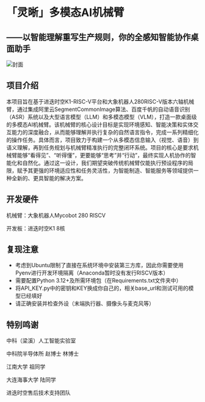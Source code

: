 # 「灵晰」多模态AI机械臂
## ——以智能理解重写生产规则，你的全感知智能协作桌面助手


![封面](https://youke1.picui.cn/s1/2025/08/05/6891596855f0b.jpg)


## 项目介绍

本项目旨在基于进迭时空K1-RISC-V平台和大象机器人280RISC-V版本六轴机械臂，通过集成阿里云SegmentCommonImage算法、百度千帆的自动语音识别（ASR）系统以及大型语言模型（LLM）和多模态模型（VLM），打造一款桌面级的多模态AI机械臂。该机械臂的核心设计目标是实现环境感知、智能决策和实体交互能力的深度融合，从而能够理解并执行复杂的自然语言指令，完成一系列精细化的操作任务。具体而言，项目致力于构建一个从多模态信息输入（视觉、语音）到语义理解，再到任务规划与机械臂精准执行的完整闭环系统。项目的核心是要求机械臂能够“看得见”、“听得懂”，更要能够“思考”并“行动”，最终实现人机协作的智能化和自然化。通过这一设计，我们期望突破传统机械臂仅能执行预设程序的局限，赋予其更强的环境适应性和任务灵活性，为智能制造、智能服务等领域提供一种全新的、更具智能的解决方案。

## 开发硬件

机械臂：大象机器人Mycobot 280 RISCV

开发板：进迭时空K1 8核


## 复现注意

- 考虑到Ubuntu限制了直接在系统环境中安装第三方库，因此你需要使用Pyenv进行开发环境隔离（Anaconda暂时没有发行RISCV版本）
- 需要配置Python 3.12+及所需环境包（在Requirements.txt文件夹中）
- 将API_KEY.py中的密钥和KEY换成你自己的，相关base_url和测试可用的模型已经填好
- 请正确安装并检查外设（末端执行器、摄像头与麦克风等）
  
## 特别鸣谢


中科（梁溪）人工智能实验室

中科院半导体所 赵博士 林博士

江南大学 祖同学

大连海事大学 陆同学

进迭时空售后技术支持团队
